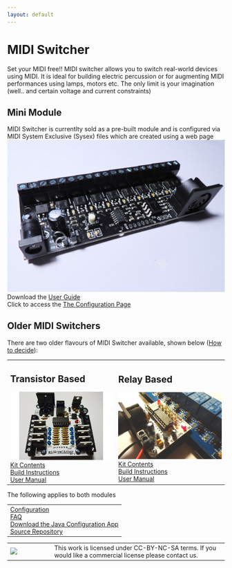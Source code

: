 ```yaml
---
layout: default
---
```


# MIDI Switcher

Set your MIDI free!! MIDI switcher allows you to switch real-world devices using MIDI. It is ideal for building electric percussion or for augmenting MIDI performances using lamps, motors etc. The only limit is your imagination (well.. and certain voltage and current constraints)

<h2>Mini Module</h2>
MIDI Switcher is currentlty sold as a pre-built module and is configured via MIDI System Exclusive (Sysex) files which are created using a web page
<img src="img/MIDISWITCHER2.JPG"><br>
Download the <a href="MIDI Switcher - User Guide.pdf">User Guide</a><br>
Click to access the <a href="patch.asp">The Configuration Page</a><br>



<h2>Older MIDI Switchers</h2>

There are two older flavours of MIDI Switcher available, shown below (<a href="choice.html">How to decide</a>):

<table>
<tr>
<td>
<h2>Transistor Based</h2>
<img class="med_pic" src="img/TSWITCHER.JPG"><br>
<a href="tkit.html">Kit Contents</a><br>
<a href="tbuild.html">Build Instructions</a><br>
<a href="tmanual.html">User Manual</a><br>
</td>

<td>
<h2>Relay Based</h2>
<img class="med_pic" src="img/RSWITCHER.JPG"><br>
<a href="rkit.html">Kit Contents</a><br>
<a href="rbuild.html">Build Instructions</a><br>
<a href="rmanual.html">User Manual</a><br>
</td>
</tr>
</table>

The following applies to both modules

<table>
<tr>
<td>
<a href="config.html">Configuration</a><br>
<a href="faq.html">FAQ</a><br>
<a href="https://github.com/hotchk155/MIDI-Switcher/blob/master/application/midi-switcher-config.jar?raw=true">Download the Java Configuration App</a><br>
<a href="https://github.com/hotchk155/MIDI-Switcher">Source Repository</a><br>
</td>
</tr>
</table>

<table>
<tr>
<td width="88"><a href="http://creativecommons.org/licenses/by-nc-sa/4.0/"><img class="arpie_label" src="https://licensebuttons.net/l/by-nc-sa/3.0/88x31.png"></a></td>
<td>This work is licensed under CC-BY-NC-SA terms. If you would like a commercial license please contact us.</td>
<tr>
</table>
<br>
<br>
